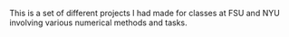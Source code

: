 This is a set of different projects I had made for classes at FSU and NYU involving various numerical methods and tasks. 
